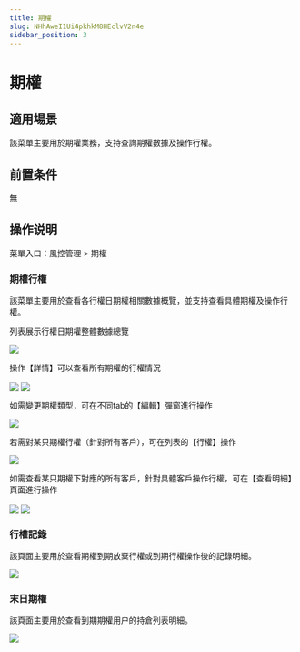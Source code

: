 ```yaml
---
title: 期權
slug: NHhAweI1Ui4pkhkM8HEclvV2n4e
sidebar_position: 3
---
```



# 期權

## 適用場景

該菜單主要用於期權業務，支持查詢期權數據及操作行權。

## 前置条件

無

## 操作说明

菜單入口：風控管理  &gt; 期權

### 期權行權

該菜單主要用於查看各行權日期權相關數據概覽，並支持查看具體期權及操作行權。

列表展示行權日期權整體數據總覽

<img src="/assets/FK6QbAyYkolBHhxL7bycoUoKnVg.png" src-width="3210" src-height="952" align="center"/>

操作【詳情】可以查看所有期權的行權情況

<img src="/assets/V14Cbs1Wlo1IA8xiFqhcc8CenMU.png" src-width="3208" src-height="610" align="center"/>

<img src="/assets/Oa6fbtzfbo7S7Txzx9ncjWy9nHf.png" src-width="3220" src-height="772" align="center"/>

如需變更期權類型，可在不同tab的【編輯】彈窗進行操作

<img src="/assets/NUsZbYugfoRFaCxprm3cwg6un6g.png" src-width="3246" src-height="1082" align="center"/>

若需對某只期權行權（針對所有客戶），可在列表的【行權】操作

<img src="/assets/Bh2wbTsCsooyHdxOBIocVqxjnlc.png" src-width="3156" src-height="384" align="center"/>

如需查看某只期權下對應的所有客戶，針對具體客戶操作行權，可在【查看明細】頁面進行操作

<img src="/assets/Hxl4bqUbjoLWYwxpS8DcAlvonRY.png" src-width="3295" src-height="594" align="center"/>

<img src="/assets/HO4TbI5wXoa7WhxQjmocDpdLnK8.png" src-width="3194" src-height="1152" align="center"/>

### 行權記錄

該頁面主要用於查看期權到期放棄行權或到期行權操作後的記錄明細。

<img src="/assets/Jw0kbdI8UojOE3xIxDpc8rDfnFe.png" src-width="3218" src-height="1088" align="center"/>

### 末日期權

該頁面主要用於查看到期期權用户的持倉列表明細。

<img src="/assets/Kwinb05d6oDbCRxsAXacOks8nec.png" src-width="3158" src-height="1324" align="center"/>

